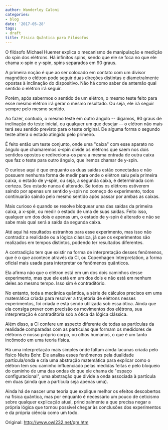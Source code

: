 ```yaml
---
author: Wanderley Caloni
categories:
- blog
date: '2017-05-28'
tags:
- draft
title: Física Quântica para Filósofos
---
```


O filósofo Michael Huemer explica o mecanismo de manipulação e medição do spin dos elétrons. Há infinitos spins, sendo que ele se foca no que ele chama x-spin e y-spin, spins separados em 90 graus.

A primeira noção é que ao ser colocado em contato com um divisor magnético o elétron pode seguir duas direções distintas e diametralmente opostas à inclinação do dispositivo. Não há como saber de antemão qual sentido o elétron irá seguir.

Porém, após sabermos o sentido de um elétron, o mesmo teste feito para esse mesmo elétron irá gerar o mesmo resultado. Ou seja, ele irá seguir sempre pelo mesmo sentido.

Ao fazer, contudo, o mesmo teste em outro ângulo -- digamos, 90 graus de inclinação do teste inicial, ou qualquer um que desejar -- o elétron não mais terá seu sentido previsto para o teste original. De alguma forma o segundo teste altera o estado atingido pelo primeiro.

É feito então um teste conjunto, onde uma "caixa" com esse aparato no ângulo que chamaremos x-spin divide os elétrons que saem nos dois sentidos opostos e redireciona-os para a mesma entrada de outra caixa que faz o teste para outro ângulo, que iremos chamar de y-spin.

O curioso aqui é que enquanto as duas saídas estão conectadas e não possuem nenhuma forma de medir para onde o elétron saiu pela primeira caixa, o estado de y-spin, ou seja, a segunda caixa, é determinada com certeza. Seu estado nunca é alterado. Se todos os elétrons estiverem saindo por apenas um sentido y-spin no começo do experimento, todos continuarão saindo pelo mesmo sentido após passar por ambas as caixas.

Mais curioso é quando se resolve bloquear uma das saídas da primeira caixa, a x-spin, ou medir o estado de uma de suas saídas. Feito isso, qualquer um dos dois e apenas um, o estado de y-spin é alterado e não se sabe mais qual será a saída da segunda caixa.

Até aqui há resultados estranhos para esse experimento, mas isso não contradiz a realidade ou a lógica clássica, já que os experimentos são realizados em tempos distintos, podendo ter resultados diferentes.

A contradição tem que existir na forma de interpretação desses fenômenos, que é o que acontece através da CI, ou Copenhagen Interpretation, a forma oficial mais usada para interpretar os fenômenos quânticos.

Ela afirma não que o elétron está em um dos dois caminhos desse experimento, mas que ele está em um dos dois e não está em nenhum deles ao mesmo tempo. Isso sim é contraditório.

No entanto, toda a mecânica quântica, a série de cálculos precisos em uma matemática criada para resolver a trajetória de elétrons nesses experimentos, foi criada e está sendo utilizada sob essa ótica. Ainda que ela consiga prever com precisão os movimentos dos elétrons, sua interpretação é contraditória sob a ótica da lógica clássica.

Além disso, a CI confere um aspecto diferente de todas as partículas da realidade comparadas com as partículas que formam os medidores de elétrons e nosso próprio corpo, ou olhos humanos, o que é um tanto incômodo em uma teoria física.

Há uma interpretação mais simples onde faltam ainda lacunas criada pelo físico Niehs Bohr. Ele analisa esses fenômenos pela dualidade partícula/onda e cria uma abstração matemática para explicar como o elétron tem seu caminho influenciado pelas medidas feitas e pelo bloqueio do caminho de uma das ondas do que ele chama de "espaço configuracional", uma abstração que divide a onda associada à partícula em duas (ainda que a partícula seja apenas uma).

Ainda há de nascer uma teoria que explique melhor os efeitos descobertos na física quântica, mas por enquanto é necessário um pouco de ceticismo sobre qualquer explicação atual, principalmente a que precisa negar a própria lógica que tornou possível chegar às conclusões dos experimentos e da própria ciência como um todo.

Original: http://www.owl232.net/qm.htm
